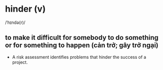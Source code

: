 # hinder (v)

/ˈhɪndə(r)/

## to make it difficult for somebody to do something or for something to happen (cản trở; gây trở ngại)

- A risk assessment identifies problems that hinder the success of a project.